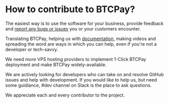 # How to contribute to BTCPay?

The easiest way is to use the software for your business, provide feedback and [report any bugs or issues](https://github.com/btcpayserver/btcpayserver/issues) you or your customers encounter.

Translating BTCPay, helping us with [documentation](https://github.com/btcpayserver/btcpayserver-doc/issues), making videos and spreading the word are ways in which you can help, even if you're not a developer or tech-savvy.

We need more VPS hosting providers to implement 1-Click BTCPay deployment and make BTCPay widely-available.

We are actively looking for developers who can take on and resolve GitHub issues and help with development. If you would like to help us, but need some guidiance, #dev channel on Slack is the place to ask questions.

We appreciate each and every contributor to the project.
